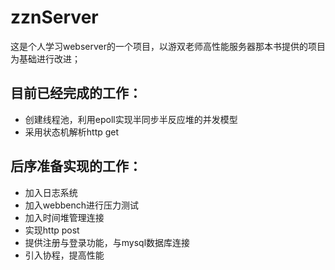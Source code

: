 # zznServer
这是个人学习webserver的一个项目，以游双老师高性能服务器那本书提供的项目为基础进行改进；
## 目前已经完成的工作：
- 创建线程池，利用epoll实现半同步半反应堆的并发模型
- 采用状态机解析http get
## 后序准备实现的工作：
- 加入日志系统
- 加入webbench进行压力测试
- 加入时间堆管理连接
- 实现http post
- 提供注册与登录功能，与mysql数据库连接
- 引入协程，提高性能 
